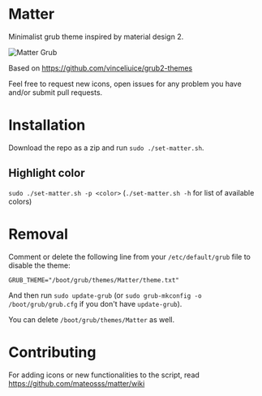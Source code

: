 # Matter

Minimalist grub theme inspired by material design 2.

![Matter Grub](demo.png)

Based on https://github.com/vinceliuice/grub2-themes

Feel free to request new icons, open issues for any problem you have
and/or submit pull requests.

# Installation

Download the repo as a zip and run `sudo ./set-matter.sh`.

## Highlight color

`sudo ./set-matter.sh -p <color>` (`./set-matter.sh -h` for list of available
colors)

# Removal

Comment or delete the following line from your `/etc/default/grub` file to
disable the theme:
```
GRUB_THEME="/boot/grub/themes/Matter/theme.txt"
```
And then run `sudo update-grub` (or `sudo grub-mkconfig -o /boot/grub/grub.cfg`
if you don't have `update-grub`).

You can delete `/boot/grub/themes/Matter` as well.

# Contributing

For adding icons or new functionalities to the script, read
https://github.com/mateosss/matter/wiki
